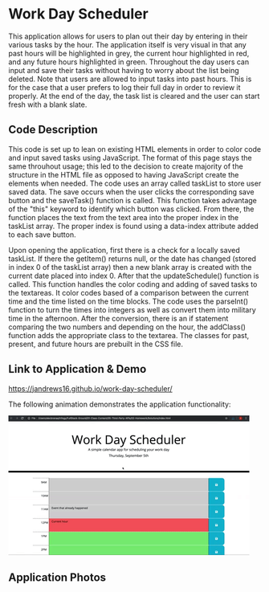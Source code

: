 # Work Day Scheduler

This application allows for users to plan out their day by entering in their various tasks by the hour. The application itself is very visual in that any past hours will be highlighted in grey, the current hour highlighted in red, and any future hours highlighted in green. Throughout the day users can input and save their tasks without having to worry about the list being deleted. Note that users are allowed to input tasks into past hours. This is for the case that a user prefers to log their full day in order to review it properly. At the end of the day, the task list is cleared and the user can start fresh with a blank slate.

## Code Description

This code is set up to lean on existing HTML elements in order to color code and input saved tasks using JavaScript. The format of this page stays the same throuhout usage; this led to the decision to create majority of the structure in the HTML file as opposed to having JavaScript create the elements when needed. The code uses an array called taskList to store user saved data. The save occurs when the user clicks the corresponding save button and the saveTask() function is called. This function takes advantage of the "this" keyword to identify which button was clicked. From there, the function places the text from the text area into the proper index in the taskList array. The proper index is found using a data-index attribute added to each save button.

Upon opening the application, first there is a check for a locally saved taskList. If there the getItem() returns null, or the date has changed (stored in index 0 of the taskList array) then a new blank array is created with the current date placed into index 0. After that the updateSchedule() function is called. This function handles the color coding and adding of saved tasks to the textareas. It color codes based of a comparison between the current time and the time listed on the time blocks. The code uses the parseInt() function to turn the times into integers as well as convert them into military time in the afternoon. After the conversion, there is an if statement comparing the two numbers and depending on the hour, the addClass() function adds the appropriate class to the textarea. The classes for past, present, and future hours are prebuilt in the CSS file. 

## Link to Application & Demo

https://jandrews16.github.io/work-day-scheduler/

The following animation demonstrates the application functionality:

![day planner demo](./Assets/Images/Demo.gif)

## Application Photos

